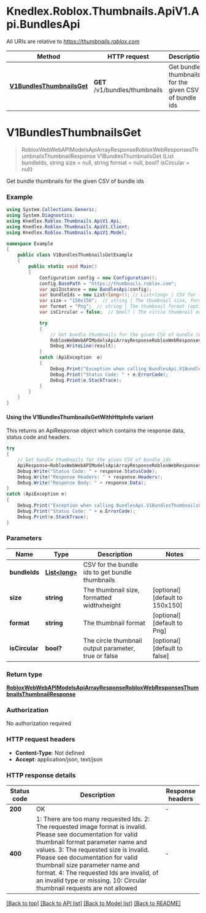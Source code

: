 # Knedlex.Roblox.Thumbnails.ApiV1.Api.BundlesApi

All URIs are relative to *https://thumbnails.roblox.com*

| Method | HTTP request | Description |
|--------|--------------|-------------|
| [**V1BundlesThumbnailsGet**](BundlesApi.md#v1bundlesthumbnailsget) | **GET** /v1/bundles/thumbnails | Get bundle thumbnails for the given CSV of bundle ids |

<a id="v1bundlesthumbnailsget"></a>
# **V1BundlesThumbnailsGet**
> RobloxWebWebAPIModelsApiArrayResponseRobloxWebResponsesThumbnailsThumbnailResponse V1BundlesThumbnailsGet (List<long> bundleIds, string size = null, string format = null, bool? isCircular = null)

Get bundle thumbnails for the given CSV of bundle ids

### Example
```csharp
using System.Collections.Generic;
using System.Diagnostics;
using Knedlex.Roblox.Thumbnails.ApiV1.Api;
using Knedlex.Roblox.Thumbnails.ApiV1.Client;
using Knedlex.Roblox.Thumbnails.ApiV1.Model;

namespace Example
{
    public class V1BundlesThumbnailsGetExample
    {
        public static void Main()
        {
            Configuration config = new Configuration();
            config.BasePath = "https://thumbnails.roblox.com";
            var apiInstance = new BundlesApi(config);
            var bundleIds = new List<long>(); // List<long> | CSV for the bundle ids to get bundle thumbnails
            var size = "150x150";  // string | The thumbnail size, formatted widthxheight (optional)  (default to 150x150)
            var format = "Png";  // string | The thumbnail format (optional)  (default to Png)
            var isCircular = false;  // bool? | The circle thumbnail output parameter, true or false (optional)  (default to false)

            try
            {
                // Get bundle thumbnails for the given CSV of bundle ids
                RobloxWebWebAPIModelsApiArrayResponseRobloxWebResponsesThumbnailsThumbnailResponse result = apiInstance.V1BundlesThumbnailsGet(bundleIds, size, format, isCircular);
                Debug.WriteLine(result);
            }
            catch (ApiException  e)
            {
                Debug.Print("Exception when calling BundlesApi.V1BundlesThumbnailsGet: " + e.Message);
                Debug.Print("Status Code: " + e.ErrorCode);
                Debug.Print(e.StackTrace);
            }
        }
    }
}
```

#### Using the V1BundlesThumbnailsGetWithHttpInfo variant
This returns an ApiResponse object which contains the response data, status code and headers.

```csharp
try
{
    // Get bundle thumbnails for the given CSV of bundle ids
    ApiResponse<RobloxWebWebAPIModelsApiArrayResponseRobloxWebResponsesThumbnailsThumbnailResponse> response = apiInstance.V1BundlesThumbnailsGetWithHttpInfo(bundleIds, size, format, isCircular);
    Debug.Write("Status Code: " + response.StatusCode);
    Debug.Write("Response Headers: " + response.Headers);
    Debug.Write("Response Body: " + response.Data);
}
catch (ApiException e)
{
    Debug.Print("Exception when calling BundlesApi.V1BundlesThumbnailsGetWithHttpInfo: " + e.Message);
    Debug.Print("Status Code: " + e.ErrorCode);
    Debug.Print(e.StackTrace);
}
```

### Parameters

| Name | Type | Description | Notes |
|------|------|-------------|-------|
| **bundleIds** | [**List&lt;long&gt;**](long.md) | CSV for the bundle ids to get bundle thumbnails |  |
| **size** | **string** | The thumbnail size, formatted widthxheight | [optional] [default to 150x150] |
| **format** | **string** | The thumbnail format | [optional] [default to Png] |
| **isCircular** | **bool?** | The circle thumbnail output parameter, true or false | [optional] [default to false] |

### Return type

[**RobloxWebWebAPIModelsApiArrayResponseRobloxWebResponsesThumbnailsThumbnailResponse**](RobloxWebWebAPIModelsApiArrayResponseRobloxWebResponsesThumbnailsThumbnailResponse.md)

### Authorization

No authorization required

### HTTP request headers

 - **Content-Type**: Not defined
 - **Accept**: application/json, text/json


### HTTP response details
| Status code | Description | Response headers |
|-------------|-------------|------------------|
| **200** | OK |  -  |
| **400** | 1: There are too many requested Ids.  2: The requested image format is invalid. Please see documentation for valid thumbnail format parameter name and values.  3: The requested size is invalid. Please see documentation for valid thumbnail size parameter name and format.  4: The requested Ids are invalid, of an invalid type or missing.  10: Circular thumbnail requests are not allowed |  -  |

[[Back to top]](#) [[Back to API list]](../README.md#documentation-for-api-endpoints) [[Back to Model list]](../README.md#documentation-for-models) [[Back to README]](../README.md)

